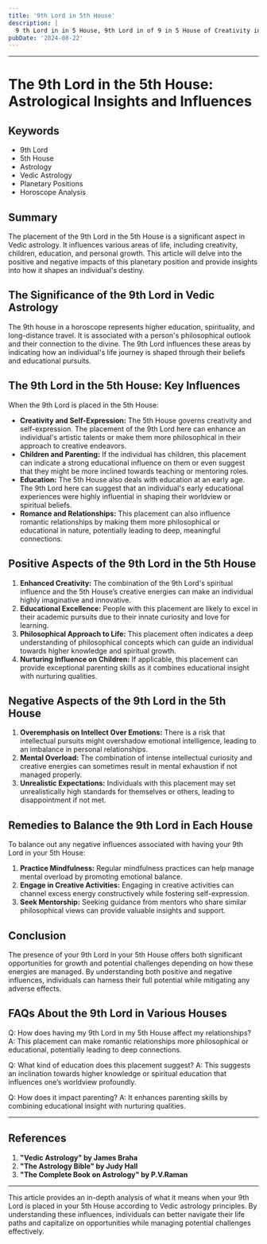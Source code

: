 ```yaml
---
title: '9th Lord in 5th House'
description: |
  9 th Lord in in 5 House, 9th Lord in of 9 in 5 House of Creativity in Vedic astrology
pubDate: '2024-08-22'
---
```


---

# The 9th Lord in the 5th House: Astrological Insights and Influences

## Keywords
- 9th Lord
- 5th House
- Astrology
- Vedic Astrology
- Planetary Positions
- Horoscope Analysis

## Summary
The placement of the 9th Lord in the 5th House is a significant aspect in Vedic astrology. It influences various areas of life, including creativity, children, education, and personal growth. This article will delve into the positive and negative impacts of this planetary position and provide insights into how it shapes an individual's destiny.

## The Significance of the 9th Lord in Vedic Astrology
The 9th house in a horoscope represents higher education, spirituality, and long-distance travel. It is associated with a person's philosophical outlook and their connection to the divine. The 9th Lord influences these areas by indicating how an individual's life journey is shaped through their beliefs and educational pursuits.

## The 9th Lord in the 5th House: Key Influences
When the 9th Lord is placed in the 5th House:
- **Creativity and Self-Expression:** The 5th House governs creativity and self-expression. The placement of the 9th Lord here can enhance an individual's artistic talents or make them more philosophical in their approach to creative endeavors.
- **Children and Parenting:** If the individual has children, this placement can indicate a strong educational influence on them or even suggest that they might be more inclined towards teaching or mentoring roles.
- **Education:** The 5th House also deals with education at an early age. The 9th Lord here can suggest that an individual's early educational experiences were highly influential in shaping their worldview or spiritual beliefs.
- **Romance and Relationships:** This placement can also influence romantic relationships by making them more philosophical or educational in nature, potentially leading to deep, meaningful connections.

## Positive Aspects of the 9th Lord in the 5th House
1. **Enhanced Creativity:** The combination of the 9th Lord's spiritual influence and the 5th House’s creative energies can make an individual highly imaginative and innovative.
2. **Educational Excellence:** People with this placement are likely to excel in their academic pursuits due to their innate curiosity and love for learning.
3. **Philosophical Approach to Life:** This placement often indicates a deep understanding of philosophical concepts which can guide an individual towards higher knowledge and spiritual growth.
4. **Nurturing Influence on Children:** If applicable, this placement can provide exceptional parenting skills as it combines educational insight with nurturing qualities.

## Negative Aspects of the 9th Lord in the 5th House
1. **Overemphasis on Intellect Over Emotions:** There is a risk that intellectual pursuits might overshadow emotional intelligence, leading to an imbalance in personal relationships.
2. **Mental Overload:** The combination of intense intellectual curiosity and creative energies can sometimes result in mental exhaustion if not managed properly.
3. **Unrealistic Expectations:** Individuals with this placement may set unrealistically high standards for themselves or others, leading to disappointment if not met.

## Remedies to Balance the 9th Lord in Each House
To balance out any negative influences associated with having your 9th Lord in your 5th House:

1. **Practice Mindfulness:** Regular mindfulness practices can help manage mental overload by promoting emotional balance.
2. **Engage in Creative Activities:** Engaging in creative activities can channel excess energy constructively while fostering self-expression.
3. **Seek Mentorship:** Seeking guidance from mentors who share similar philosophical views can provide valuable insights and support.

## Conclusion
The presence of your 9th Lord in your 5th House offers both significant opportunities for growth and potential challenges depending on how these energies are managed. By understanding both positive and negative influences, individuals can harness their full potential while mitigating any adverse effects.

## FAQs About the 9th Lord in Various Houses

Q: How does having my 9th Lord in my 5th House affect my relationships?
A: This placement can make romantic relationships more philosophical or educational, potentially leading to deep connections.

Q: What kind of education does this placement suggest?
A: This suggests an inclination towards higher knowledge or spiritual education that influences one’s worldview profoundly.

Q: How does it impact parenting?
A: It enhances parenting skills by combining educational insight with nurturing qualities.

---

## References
1. **"Vedic Astrology" by James Braha**
2. **"The Astrology Bible" by Judy Hall**
3. **"The Complete Book on Astrology" by P.V.Raman**

---

This article provides an in-depth analysis of what it means when your 9th Lord is placed in your 5th House according to Vedic astrology principles. By understanding these influences, individuals can better navigate their life paths and capitalize on opportunities while managing potential challenges effectively.

